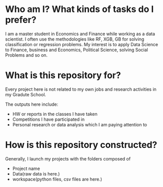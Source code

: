 # Who am I? What kinds of tasks do I prefer?
I am a master student in Economics and Finance while working as a data scientist. I often use the methodologies like RF, XGB, GB for solving classification or regression problems. My interest is to apply Data Science to Finance, business and Economics, Political Science, solving Social Problems and so on.

# What is this repository for?
Every project here is not related to my own jobs and research activities in my Gradute School.

The outputs here include: <br>
- HW or reports in the classes I have taken
- Competitions I have participated in
- Personal research or data analysis which I am paying attention to

# How is this repository constructed?
Generally, I launch my projects with the folders composed of
- Project name
 - Data(raw data is here.)
 - workspace(python files, csv files are here.)
